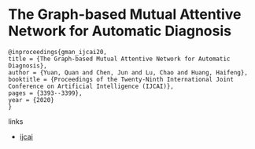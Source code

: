 # The Graph-based Mutual Attentive Network for Automatic Diagnosis

```
@inproceedings{gman_ijcai20,
title = {The Graph-based Mutual Attentive Network for Automatic Diagnosis},
author = {Yuan, Quan and Chen, Jun and Lu, Chao and Huang, Haifeng},
booktitle = {Proceedings of the Twenty-Ninth International Joint Conference on Artificial Intelligence (IJCAI)},
pages = {3393--3399},
year = {2020}
}
```

links
- [ijcai](https://www.ijcai.org/Proceedings/2020/469)

